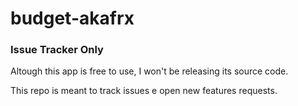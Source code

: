# budget-akafrx
### Issue Tracker Only

Altough this app is free to use, I won't be releasing its source code.

This repo is meant to track issues e open new features requests.
